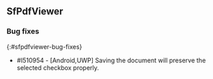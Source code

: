 ## SfPdfViewer

### Bug fixes
{:#sfpdfviewer-bug-fixes}

* \#I510954 - [Android,UWP] Saving the document will preserve the selected checkbox properly.